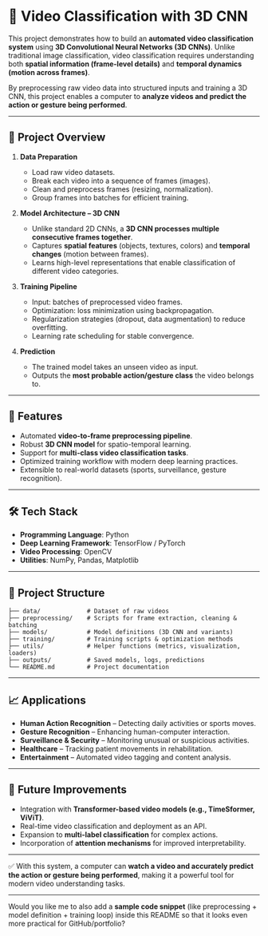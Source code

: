 # 🎥 Video Classification with 3D CNN

This project demonstrates how to build an **automated video classification system** using **3D Convolutional Neural Networks (3D CNNs)**. Unlike traditional image classification, video classification requires understanding both **spatial information (frame-level details)** and **temporal dynamics (motion across frames)**.

By preprocessing raw video data into structured inputs and training a 3D CNN, this project enables a computer to **analyze videos and predict the action or gesture being performed**.

---

## 📌 Project Overview

1. **Data Preparation**

   * Load raw video datasets.
   * Break each video into a sequence of frames (images).
   * Clean and preprocess frames (resizing, normalization).
   * Group frames into batches for efficient training.

2. **Model Architecture – 3D CNN**

   * Unlike standard 2D CNNs, a **3D CNN processes multiple consecutive frames together**.
   * Captures **spatial features** (objects, textures, colors) and **temporal changes** (motion between frames).
   * Learns high-level representations that enable classification of different video categories.

3. **Training Pipeline**

   * Input: batches of preprocessed video frames.
   * Optimization: loss minimization using backpropagation.
   * Regularization strategies (dropout, data augmentation) to reduce overfitting.
   * Learning rate scheduling for stable convergence.

4. **Prediction**

   * The trained model takes an unseen video as input.
   * Outputs the **most probable action/gesture class** the video belongs to.

---

## 🚀 Features

* Automated **video-to-frame preprocessing pipeline**.
* Robust **3D CNN model** for spatio-temporal learning.
* Support for **multi-class video classification tasks**.
* Optimized training workflow with modern deep learning practices.
* Extensible to real-world datasets (sports, surveillance, gesture recognition).

---

## 🛠️ Tech Stack

* **Programming Language**: Python
* **Deep Learning Framework**: TensorFlow / PyTorch
* **Video Processing**: OpenCV
* **Utilities**: NumPy, Pandas, Matplotlib

---

## 📂 Project Structure

```
├── data/             # Dataset of raw videos
├── preprocessing/    # Scripts for frame extraction, cleaning & batching
├── models/           # Model definitions (3D CNN and variants)
├── training/         # Training scripts & optimization methods
├── utils/            # Helper functions (metrics, visualization, loaders)
├── outputs/          # Saved models, logs, predictions
└── README.md         # Project documentation
```

---

## 📈 Applications

* **Human Action Recognition** – Detecting daily activities or sports moves.
* **Gesture Recognition** – Enhancing human-computer interaction.
* **Surveillance & Security** – Monitoring unusual or suspicious activities.
* **Healthcare** – Tracking patient movements in rehabilitation.
* **Entertainment** – Automated video tagging and content analysis.

---

## 🔮 Future Improvements

* Integration with **Transformer-based video models (e.g., TimeSformer, ViViT)**.
* Real-time video classification and deployment as an API.
* Expansion to **multi-label classification** for complex actions.
* Incorporation of **attention mechanisms** for improved interpretability.

---

✅ With this system, a computer can **watch a video and accurately predict the action or gesture being performed**, making it a powerful tool for modern video understanding tasks.

---

Would you like me to also add a **sample code snippet** (like preprocessing + model definition + training loop) inside this README so that it looks even more practical for GitHub/portfolio?
